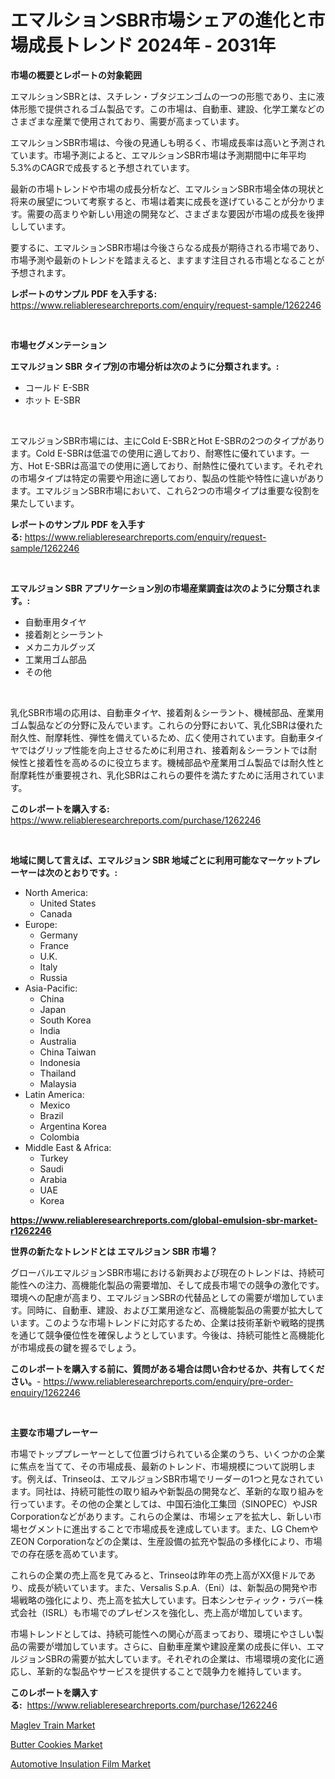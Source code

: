 <p><h1>エマルションSBR市場シェアの進化と市場成長トレンド 2024年 - 2031年</h1></p><p><strong>市場の概要とレポートの対象範囲</strong></p>
<p><p>エマルションSBRとは、スチレン・ブタジエンゴムの一つの形態であり、主に液体形態で提供されるゴム製品です。この市場は、自動車、建設、化学工業などのさまざまな産業で使用されており、需要が高まっています。</p><p>エマルションSBR市場は、今後の見通しも明るく、市場成長率は高いと予測されています。市場予測によると、エマルションSBR市場は予測期間中に年平均5.3%のCAGRで成長すると予想されています。</p><p>最新の市場トレンドや市場の成長分析など、エマルションSBR市場全体の現状と将来の展望について考察すると、市場は着実に成長を遂げていることが分かります。需要の高まりや新しい用途の開発など、さまざまな要因が市場の成長を後押ししています。</p><p>要するに、エマルションSBR市場は今後さらなる成長が期待される市場であり、市場予測や最新のトレンドを踏まえると、ますます注目される市場となることが予想されます。</p></p>
<p><strong>レポートのサンプル PDF を入手する:</strong> <a href="https://www.reliableresearchreports.com/enquiry/request-sample/1262246">https://www.reliableresearchreports.com/enquiry/request-sample/1262246</a></p>
<p>&nbsp;</p>
<p><strong>市場セグメンテーション</strong></p>
<p><strong>エマルジョン SBR タイプ別の市場分析は次のように分類されます。:</strong></p>
<p><ul><li>コールド E-SBR</li><li>ホット E-SBR</li></ul></p>
<p>&nbsp;</p>
<p><p>エマルジョンSBR市場には、主にCold E-SBRとHot E-SBRの2つのタイプがあります。Cold E-SBRは低温での使用に適しており、耐寒性に優れています。一方、Hot E-SBRは高温での使用に適しており、耐熱性に優れています。それぞれの市場タイプは特定の需要や用途に適しており、製品の性能や特性に違いがあります。エマルジョンSBR市場において、これら2つの市場タイプは重要な役割を果たしています。</p></p>
<p><strong>レポートのサンプル PDF を入手する:</strong>&nbsp;<a href="https://www.reliableresearchreports.com/enquiry/request-sample/1262246">https://www.reliableresearchreports.com/enquiry/request-sample/1262246</a></p>
<p>&nbsp;</p>
<p><strong> エマルジョン SBR アプリケーション別の市場産業調査は次のように分類されます。:</strong></p>
<p><ul><li>自動車用タイヤ</li><li>接着剤とシーラント</li><li>メカニカルグッズ</li><li>工業用ゴム部品</li><li>その他</li></ul></p>
<p>&nbsp;</p>
<p><p>乳化SBR市場の応用は、自動車タイヤ、接着剤＆シーラント、機械部品、産業用ゴム製品などの分野に及んでいます。これらの分野において、乳化SBRは優れた耐久性、耐摩耗性、弾性を備えているため、広く使用されています。自動車タイヤではグリップ性能を向上させるために利用され、接着剤＆シーラントでは耐候性と接着性を高めるのに役立ちます。機械部品や産業用ゴム製品では耐久性と耐摩耗性が重要視され、乳化SBRはこれらの要件を満たすために活用されています。</p></p>
<p><strong>このレポートを購入する:</strong>&nbsp; <a href="https://www.reliableresearchreports.com/purchase/1262246">https://www.reliableresearchreports.com/purchase/1262246</a></p>
<p>&nbsp;</p>
<p><strong>地域に関して言えば、エマルジョン SBR 地域ごとに利用可能なマーケットプレーヤーは次のとおりです。:</strong></p>
<p><ul>
    <li>
        North America:
        <ul>
            <li>United States</li>
            <li>Canada</li>
        </ul>
    </li>
    <li>
        Europe:
        <ul>
            <li>Germany</li>
            <li>France</li>
            <li>U.K.</li>
            <li>Italy</li>
            <li>Russia</li>
        </ul>
    </li>
    <li>
        Asia-Pacific:
        <ul>
            <li>China</li>
            <li>Japan</li>
            <li>South Korea</li>
            <li>India</li>
            <li>Australia</li>
            <li>China Taiwan</li>
            <li>Indonesia</li>
            <li>Thailand</li>
            <li>Malaysia</li>
        </ul>
    </li>
    <li>
        Latin America:
        <ul>
            <li>Mexico</li>
            <li>Brazil</li>
            <li>Argentina Korea</li>
            <li>Colombia</li>
        </ul>
    </li>
    <li>
        Middle East & Africa:
        <ul>
            <li>Turkey</li>
            <li>Saudi</li>
            <li>Arabia</li>
            <li>UAE</li>
            <li>Korea</li>
        </ul>
    </li>
    </ul></p>
<p><strong><a href="https://www.reliableresearchreports.com/global-emulsion-sbr-market-r1262246">https://www.reliableresearchreports.com/global-emulsion-sbr-market-r1262246</a></strong>&nbsp;</p>
<p><strong>世界の新たなトレンドとは エマルジョン SBR 市場？</strong></p>
<p><p>グローバルエマルジョンSBR市場における新興および現在のトレンドは、持続可能性への注力、高機能化製品の需要増加、そして成長市場での競争の激化です。環境への配慮が高まり、エマルジョンSBRの代替品としての需要が増加しています。同時に、自動車、建設、および工業用途など、高機能製品の需要が拡大しています。このような市場トレンドに対応するため、企業は技術革新や戦略的提携を通じて競争優位性を確保しようとしています。今後は、持続可能性と高機能化が市場成長の鍵を握るでしょう。</p></p>
<p><strong>このレポートを購入する前に、質問がある場合は問い合わせるか、共有してください。</strong>- <a href="https://www.reliableresearchreports.com/enquiry/pre-order-enquiry/1262246">https://www.reliableresearchreports.com/enquiry/pre-order-enquiry/1262246</a></p>
<p>&nbsp;</p>
<p><strong>主要な市場プレーヤー</strong></p>
<p><p>市場でトッププレーヤーとして位置づけられている企業のうち、いくつかの企業に焦点を当てて、その市場成長、最新のトレンド、市場規模について説明します。例えば、Trinseoは、エマルジョンSBR市場でリーダーの1つと見なされています。同社は、持続可能性の取り組みや新製品の開発など、革新的な取り組みを行っています。その他の企業としては、中国石油化工集団（SINOPEC）やJSR Corporationなどがあります。これらの企業は、市場シェアを拡大し、新しい市場セグメントに進出することで市場成長を達成しています。また、LG ChemやZEON Corporationなどの企業は、生産設備の拡充や製品の多様化により、市場での存在感を高めています。</p><p>これらの企業の売上高を見てみると、Trinseoは昨年の売上高がXX億ドルであり、成長が続いています。また、Versalis S.p.A.（Eni）は、新製品の開発や市場戦略の強化により、売上高を拡大しています。日本シンセティック・ラバー株式会社（ISRL）も市場でのプレゼンスを強化し、売上高が増加しています。</p><p>市場トレンドとしては、持続可能性への関心が高まっており、環境にやさしい製品の需要が増加しています。さらに、自動車産業や建設産業の成長に伴い、エマルジョンSBRの需要が拡大しています。それぞれの企業は、市場環境の変化に適応し、革新的な製品やサービスを提供することで競争力を維持しています。</p></p>
<p><strong>このレポートを購入する:</strong>&nbsp;&nbsp;<a href="https://www.reliableresearchreports.com/purchase/1262246">https://www.reliableresearchreports.com/purchase/1262246</a></p>
<p><p><a href="https://www.linkedin.com/pulse/maglev-train-market-size-share-amp-trends-analysis-report-material-zjjjf?trackingId=WTHAFQE8%2BEkPvxQnsV0WPA%3D%3D">Maglev Train Market</a></p><p><a href="https://github.com/ChiragRp1/Market-Research-Report-List-4/blob/main/butter-cookies-market.md">Butter Cookies Market</a></p><p><a href="https://www.linkedin.com/pulse/automotive-insulation-film-market-size-reflecting-forecast-till-xxqqf?trackingId=FygNluGzuhZ%2B23GWdg%2B9lg%3D%3D">Automotive Insulation Film Market</a></p></p>